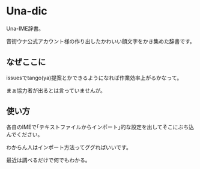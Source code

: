 # Una-dic
Una-IME辞書。

音街ウナ公式アカウント様の作り出したかわいい顔文字をかき集めた辞書です。

## なぜここに
issuesでtango(ya)提案とかできるようになれば作業効率上がるかなって。

まぁ協力者が出るとは言っていませんが。

## 使い方
各自のIMEで｢テキストファイルからインポート｣的な設定を出してそこにぶち込んでください。

わからん人はインポート方法ってググればいいです。

最近は調べるだけで何でもわかる。
